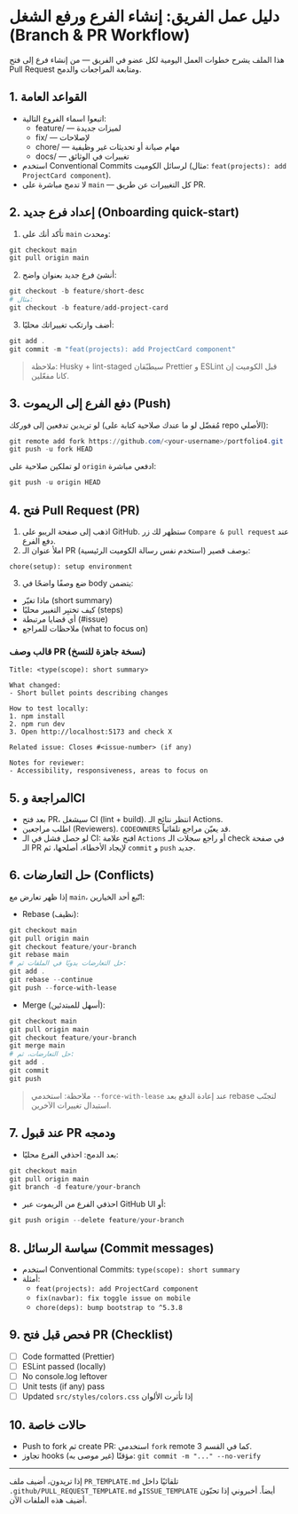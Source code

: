 # دليل عمل الفريق: إنشاء الفرع ورفع الشغل (Branch & PR Workflow)

هذا الملف يشرح خطوات العمل اليومية لكل عضو في الفريق — من إنشاء فرع إلى فتح Pull Request ومتابعة المراجعات والدمج.

## 1. القواعد العامة
- اتبعوا اسماء الفروع التالية:
  - feature/<short-desc>  — لميزات جديدة
  - fix/<short-desc>      — لإصلاحات
  - chore/<short-desc>    — مهام صيانة أو تحديثات غير وظيفية
  - docs/<short-desc>     — تغييرات في الوثائق
- استخدم Conventional Commits لرسائل الكوميت (مثال: `feat(projects): add ProjectCard component`).
- لا تدمج مباشرة على `main` — كل التغييرات عن طريق PR.

## 2. إعداد فرع جديد (Onboarding quick-start)
1. تأكد أنك على `main` ومحدث:

```powershell
git checkout main
git pull origin main
```

2. أنشئ فرع جديد بعنوان واضح:

```powershell
git checkout -b feature/short-desc
# مثال:
git checkout -b feature/add-project-card
```

3. أضف وارتكب تغييراتك محليًا:

```powershell
git add .
git commit -m "feat(projects): add ProjectCard component"
```

> ملاحظة: Husky + lint-staged سيطبّقان Prettier و ESLint قبل الكوميت إن كانا مفعّلين.

## 3. دفع الفرع إلى الريموت (Push)

لو تريدين تدفعين إلى فوركك (مُفضّل لو ما عندك صلاحية كتابة على repo الأصلي):

```powershell
git remote add fork https://github.com/<your-username>/portfolio4.git  # مرة واحدة فقط
git push -u fork HEAD
```

لو تملكين صلاحية على `origin` ادفعي مباشرة:

```powershell
git push -u origin HEAD
```

## 4. فتح Pull Request (PR)
1. اذهب إلى صفحة الريبو على GitHub. ستظهر لك زر `Compare & pull request` عند دفع الفرع.
2. املأ عنوان الـ PR بوصف قصير (استخدم نفس رسالة الكوميت الرئيسية):

```
chore(setup): setup environment
```

3. ضع وصفًا واضحًا في body يتضمن:
  - ماذا تغيّر (short summary)
  - كيف تختبِر التغيير محليًا (steps)
  - أي قضايا مرتبطة (#issue)
  - ملاحظات للمراجع (what to focus on)

### قالب وصف PR (نسخة جاهزة للنسخ)

```
Title: <type(scope): short summary>

What changed:
- Short bullet points describing changes

How to test locally:
1. npm install
2. npm run dev
3. Open http://localhost:5173 and check X

Related issue: Closes #<issue-number> (if any)

Notes for reviewer:
- Accessibility, responsiveness, areas to focus on
```

## 5. المراجعة وCI
- بعد فتح PR، سيشغل CI (lint + build). انتظر نتائج الـ Actions.
- اطلب مراجعين (Reviewers). `CODEOWNERS` قد يعيّن مراجع تلقائياً.
- لو حصل فشل في الـ CI: افتح علامة `Actions` أو راجع سجلات الـ check في صفحة الـ PR لإيجاد الأخطاء، أصلحها، ثم `commit` و `push` جديد.

## 6. حل التعارضات (Conflicts)
إذا ظهر تعارض مع `main`، اتّبع أحد الخيارين:

- Rebase (نظيف):
```powershell
git checkout main
git pull origin main
git checkout feature/your-branch
git rebase main
# حل التعارضات يدويًا في الملفات ثم:
git add .
git rebase --continue
git push --force-with-lease
```

- Merge (أسهل للمبتدئين):
```powershell
git checkout main
git pull origin main
git checkout feature/your-branch
git merge main
# حل التعارضات، ثم:
git add .
git commit
git push
```

> ملاحظة: استخدمي `--force-with-lease` عند إعادة الدفع بعد rebase لتجنّب استبدال تغييرات الآخرين.

## 7. عند قبول PR ودمجه
- بعد الدمج: احذفي الفرع محليًا:
```powershell
git checkout main
git pull origin main
git branch -d feature/your-branch
```
- احذفي الفرع من الريموت عبر GitHub UI أو:
```powershell
git push origin --delete feature/your-branch
```

## 8. سياسة الرسائل (Commit messages)
- استخدم Conventional Commits: `type(scope): short summary`
- أمثلة:
  - `feat(projects): add ProjectCard component`
  - `fix(navbar): fix toggle issue on mobile`
  - `chore(deps): bump bootstrap to ^5.3.8`

## 9. فحص قبل فتح PR (Checklist)
- [ ] Code formatted (Prettier)
- [ ] ESLint passed (locally)
- [ ] No console.log leftover
- [ ] Unit tests (if any) pass
- [ ] Updated `src/styles/colors.css` إذا تأثرت الألوان

## 10. حالات خاصة
- Push to fork ثم create PR: استخدمي `fork` remote كما في القسم 3.
- تجاوز hooks مؤقتًا (غير موصى به): `git commit -m "..." --no-verify`

---
إذا تريدون، أضيف ملف `PR_TEMPLATE.md` تلقائيًا داخل `.github/PULL_REQUEST_TEMPLATE.md` و`ISSUE_TEMPLATE` أيضاً. أخبروني إذا تحبّون أضيف هذه الملفات الآن.

